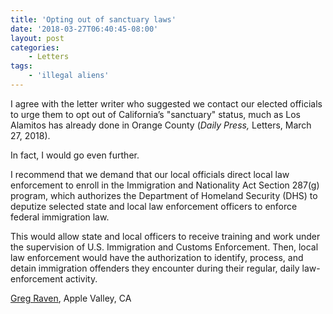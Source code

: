 ```yaml
---
title: 'Opting out of sanctuary laws'
date: '2018-03-27T06:40:45-08:00'
layout: post
categories:
    - Letters
tags:
    - 'illegal aliens'
---
```


I agree with the letter writer who suggested we contact our elected officials to urge them to opt out of California’s "sanctuary" status, much as Los Alamitos has already done in Orange County (*Daily Press,* Letters, March 27, 2018).

In fact, I would go even further.

I recommend that we demand that our local officials direct local law enforcement to enroll in the Immigration and Nationality Act Section 287(g) program, which authorizes the Department of Homeland Security (DHS) to deputize selected state and local law enforcement officers to enforce federal immigration law.

This would allow state and local officers to receive training and work under the supervision of U.S. Immigration and Customs Enforcement. Then, local law enforcement would have the authorization to identify, process, and detain immigration offenders they encounter during their regular, daily law-enforcement activity.

[Greg Raven](https://www.gregraven.org/), Apple Valley, CA